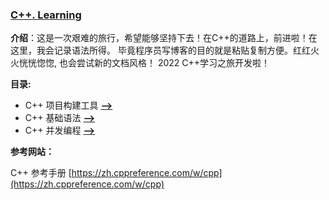 ### [C++. Learning](3)
**介绍**：这是一次艰难的旅行，希望能够坚持下去！在C++的道路上，前进啦！在这里，我会记录语法所得。
毕竟程序员写博客的目的就是粘贴复制方便。红红火火恍恍惚惚, 也会尝试新的文档风格！ 2022 C++学习之旅开发啦！

**目录:**

* C++ 项目构建工具 [**-->**](./Compile)
* C++ 基础语法 [**-->**](./Grammar)
* C++ 并发编程 [**-->**](./Concurrency)






**参考网站：**

C++ 参考手册 [https://zh.cppreference.com/w/cpp](https://zh.cppreference.com/w/cpp)
